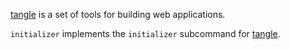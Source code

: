 [tangle](https://github.com/tanglejs/tangle) is a set of tools
for building web applications.

`initializer` implements the `initializer` subcommand for
[tangle](https://github.com/tanglejs/tangle).
